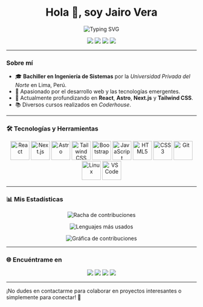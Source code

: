 <h1 align="center">Hola 👋, soy Jairo Vera</h1>

<!-- Typing SVG -->
<p align="center">
  <img src="https://readme-typing-svg.herokuapp.com?color=%2336BCF7&size=24&lines=¡Bienvenidos!+Soy+Jairo+Vera;Desarrollador+Web+y+Móvil;Entusiasta+de+la+tecnología" alt="Typing SVG">
</p>

<p align="center">
  <a href="https://github.com/JairoVera01?tab=repositories"><img src="https://img.shields.io/badge/-Mis%20Proyectos-000?style=for-the-badge&logo=github&logoColor=white"></a>
  <a href="https://jairovera.dev/"><img src="https://img.shields.io/badge/-Mi%20Página%20Web-000?style=for-the-badge&logo=internet-explorer&logoColor=white"></a>
  <a href="mailto:fj.verachamorro@gmail.com"><img src="https://img.shields.io/badge/-Contáctame-D14836?style=for-the-badge&logo=gmail&logoColor=white"></a>
  <a href="https://www.linkedin.com/in/frank-jairo-vera/"><img src="https://img.shields.io/badge/-LinkedIn-0077B5?style=for-the-badge&logo=linkedin&logoColor=white"></a>
</p>

---

### Sobre mí

- 🎓 **Bachiller en Ingeniería de Sistemas** por la *Universidad Privada del Norte* en Lima, Perú.
- 🚀 Apasionado por el desarrollo web y las tecnologías emergentes.
- 🌱 Actualmente profundizando en **React**, **Astro**, **Next.js** y **Tailwind CSS**.
- 📚 Diversos cursos realizados en *Coderhouse*.

---

### 🛠️ Tecnologías y Herramientas

<p align="center">
  <img src="https://cdn.jsdelivr.net/gh/devicons/devicon/icons/react/react-original-wordmark.svg" alt="React" width="50" height="50"/>
  <img src="https://cdn.jsdelivr.net/gh/devicons/devicon/icons/nextjs/nextjs-original-wordmark.svg" alt="Next.js" width="50" height="50"/>
  <img src="https://avatars.githubusercontent.com/u/44914786?s=200&v=4" alt="Astro" width="50" height="50"/>
  <img src="https://cdn.jsdelivr.net/npm/simple-icons@v4/icons/tailwindcss.svg" alt="Tailwind CSS" width="50" height="50"/>
  <img src="https://cdn.jsdelivr.net/gh/devicons/devicon/icons/bootstrap/bootstrap-original-wordmark.svg" alt="Bootstrap" width="50" height="50"/>
  <img src="https://cdn.jsdelivr.net/gh/devicons/devicon/icons/javascript/javascript-original.svg" alt="JavaScript" width="50" height="50"/>
  <img src="https://cdn.jsdelivr.net/gh/devicons/devicon/icons/html5/html5-original-wordmark.svg" alt="HTML5" width="50" height="50"/>
  <img src="https://cdn.jsdelivr.net/gh/devicons/devicon/icons/css3/css3-original-wordmark.svg" alt="CSS3" width="50" height="50"/>
  <img src="https://cdn.jsdelivr.net/gh/devicons/devicon/icons/git/git-original-wordmark.svg" alt="Git" width="50" height="50"/>
  <img src="https://cdn.jsdelivr.net/gh/devicons/devicon/icons/linux/linux-original.svg" alt="Linux" width="50" height="50"/>
  <img src="https://cdn.jsdelivr.net/gh/devicons/devicon/icons/vscode/vscode-original-wordmark.svg" alt="VS Code" width="50" height="50"/>
</p>

---

### 📊 Mis Estadísticas

<p align="center">
  <img src="https://github-readme-streak-stats.herokuapp.com/?user=JairoVera01&theme=tokyonight" alt="Racha de contribuciones"/>
</p>

<p align="center">
  <img src="https://github-readme-stats.vercel.app/api/top-langs/?username=JairoVera01&layout=compact&theme=tokyonight" alt="Lenguajes más usados"/>
</p>

<p align="center">
  <img src="https://activity-graph.herokuapp.com/graph?username=JairoVera01&theme=react-dark" alt="Gráfica de contribuciones"/>
</p>

---

### 🌐 Encuéntrame en

<p align="center">
  <a href="https://www.linkedin.com/in/frank-jairo-vera/"><img src="https://img.shields.io/badge/-LinkedIn-0077B5?style=flat-square&logo=linkedin&logoColor=white"></a>
  <a href="mailto:fj.verachamorro@gmail.com"><img src="https://img.shields.io/badge/-Gmail-D14836?style=flat-square&logo=gmail&logoColor=white"></a>
  <a href="https://www.instagram.com/jairo_vera_01/?hl=es"><img src="https://img.shields.io/badge/-Instagram-E4405F?style=flat-square&logo=instagram&logoColor=white"></a>
  <a href="https://jairovera.dev/"><img src="https://img.shields.io/badge/-Mi%20Página%20Web-000?style=flat-square&logo=internet-explorer&logoColor=white"></a>
</p>

---

¡No dudes en contactarme para colaborar en proyectos interesantes o simplemente para conectar! 🚀
